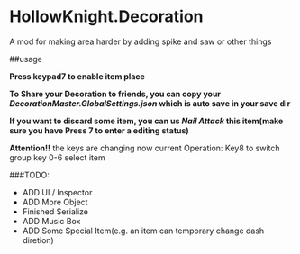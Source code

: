# HollowKnight.Decoration
A mod for making area harder by adding spike and saw or other things

##usage

**Press keypad7 to enable item place**

**To Share your Decoration to friends, you can copy your ***DecorationMaster.GlobalSettings.json*** which is auto save in your save dir**

**If you want to discard some item, you can us ***Nail Attack*** this item(make sure you have Press 7 to enter a editing status)**

**Attention!!**
the keys are changing now
current Operation:
Key8 to switch group
key 0-6 select item

###TODO:
- ADD UI / Inspector
- ADD More Object
- Finished Serialize 
- ADD Music Box
- ADD Some Special Item(e.g. an item can temporary change dash diretion)